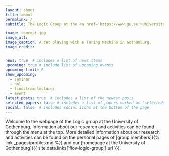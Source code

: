 ```yaml
---
layout: about
title: about
permalink: /
subtitle: The Logic Group at the <a href='https://www.gu.se'>University of Gothenburg</a>

image: concept.jpg
image_alt: 
image_caption: A cat playing with a Turing Machine in Gothenburg.
image_credit: 


news: true  # includes a list of news items
upcoming: true # include list of upcoming events
upcoming-limit: 6
show_upcoming:
  - seminar
  - nol
  - lindstrom-lectures
  - event
latest_posts: true  # includes a list of the newest posts
selected_papers: false # includes a list of papers marked as "selected={true}"
social: false  # includes social icons at the bottom of the page
---
```


Welcome to the webpage of the Logic group at the University of Gothenburg.
Information about our research and activities can be found through the menu at the top.
More detailed information about our research and activities can be found on the personal pages of [group members]({% link _pages/profiles.md %}) and our [homepage at the University of Gothenburg]({{ site.data.links['flov-logic-group'].url }}).
